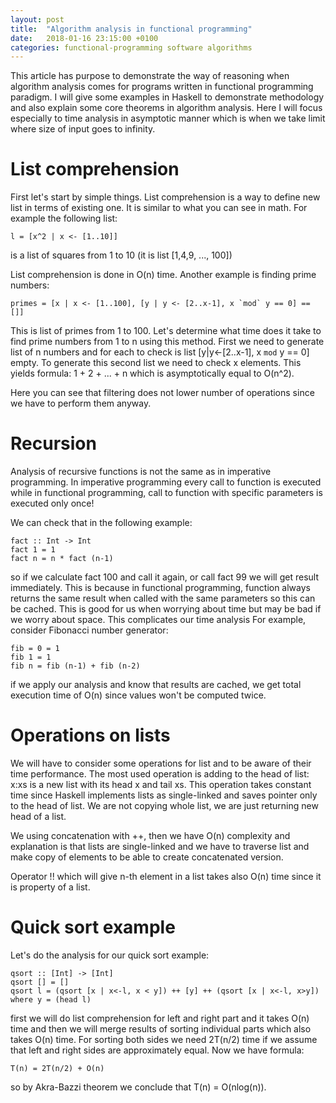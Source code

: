 ```yaml
---
layout: post
title:  "Algorithm analysis in functional programming"
date:   2018-01-16 23:15:00 +0100
categories: functional-programming software algorithms
---
```


This article has purpose to demonstrate the way of reasoning when algorithm analysis comes for programs written in 
functional programming paradigm. I will give some examples in Haskell to demonstrate methodology and also explain some
core theorems in algorithm analysis. Here I will focus especially to time analysis in asymptotic manner which is when 
we take limit where size of input goes to infinity. 

List comprehension
==================


First let's start by simple things. List comprehension is a way to define new list in terms of existing one. It is similar to what 
you can see in math. For example the following list:

	l = [x^2 | x <- [1..10]]

is a list of squares from 1 to 10 (it is list [1,4,9, ..., 100])

List comprehension is done in O(n) time. Another example is finding prime numbers:


	primes = [x | x <- [1..100], [y | y <- [2..x-1], x `mod` y == 0] == []]

This is list of primes from 1 to 100. Let's determine what time does it take to find prime numbers from 1 to n using this method. First 
we need to generate list of n numbers and for each to check is list [y|y<-[2..x-1], x `mod` y == 0] empty. To generate this second
list we need to check x elements. This yields formula: 1 + 2 + ... + n which is asymptotically equal to O(n^2).

Here you can see that filtering does not lower number of operations since we have to perform them anyway. 

Recursion
==========

Analysis of recursive functions is not the same as in imperative programming. In imperative programming every call to 
function is executed while in functional programming, call to function with specific parameters is executed only once! 

We can check that in the following example:

	fact :: Int -> Int 
	fact 1 = 1
	fact n = n * fact (n-1)

so if we calculate fact 100 and call it again, or call fact 99 we will get result immediately. This is because in functional 
programming, function always returns the same result when called with the same parameters so this can be cached. This 
is good for us when worrying about time but may be bad if we worry about space. This complicates our time analysis 
For example, consider Fibonacci number generator:

	fib = 0 = 1
	fib 1 = 1 
	fib n = fib (n-1) + fib (n-2) 

if we apply our analysis and know that results are cached, we get total execution time of O(n) since values won't be computed twice. 

Operations on lists
====================

We will have to consider some operations for list and to be aware of their time performance. The most used 
operation is adding to the head of list: x:xs is a new list with its head x and tail xs. This operation 
takes constant time since Haskell implements lists as single-linked and saves pointer only to the head of list. 
We are not copying whole list, we are just returning new head of a list. 

We using concatenation with ++, then we have O(n) complexity and explanation is that lists are single-linked and we have
to traverse list and make copy of elements to be able to create concatenated version. 

Operator !! which will give n-th element in a list takes also O(n) time since it is property of a list. 

Quick sort example
===================

Let's do the analysis for our quick sort example:


	qsort :: [Int] -> [Int]
	qsort [] = []
	qsort l = (qsort [x | x<-l, x < y]) ++ [y] ++ (qsort [x | x<-l, x>y]) where y = (head l)

first we will do list comprehension for left and right part and it takes O(n) time and then we will merge results of sorting individual parts which also takes O(n) time. For sorting both sides we need 2T(n/2) time if we assume that left and right sides are approximately equal. Now we have formula:

	T(n) = 2T(n/2) + O(n)

so by Akra-Bazzi theorem we conclude that T(n) = O(nlog(n)).
